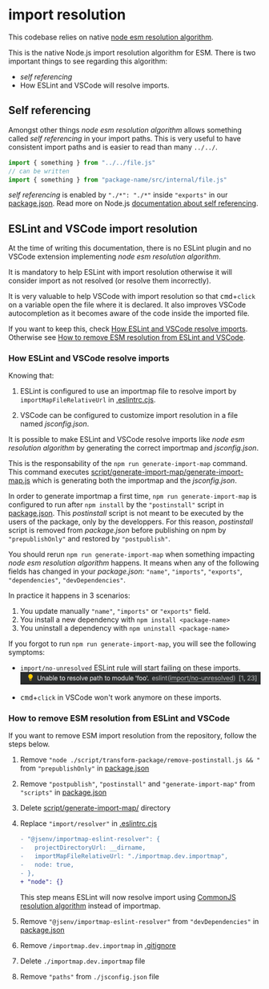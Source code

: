 # import resolution

This codebase relies on native [node esm resolution algorithm](https://nodejs.org/dist/latest-v16.x/docs/api/esm.html#esm_resolution_algorithm).

This is the native Node.js import resolution algorithm for ESM. There is two important things to see regarding this algorithm:

- _self referencing_
- How ESLint and VSCode will resolve imports.

## Self referencing

Amongst other things _node esm resolution algorithm_ allows something called _self referencing_ in your import paths. This is very useful to have consistent import paths and is easier to read than many `../../`.

```js
import { something } from "../../file.js"
// can be written
import { something } from "package-name/src/internal/file.js"
```

_self referencing_ is enabled by `"./*": "./*"` inside `"exports"` in our [package.json](../../package.json#L30). Read more on Node.js [documentation about self referencing](https://nodejs.org/dist/latest-v16.x/docs/api/packages.html#packages_self_referencing_a_package_using_its_name).

## ESLint and VSCode import resolution

At the time of writing this documentation, there is no ESLint plugin and no VSCode extension implementing _node esm resolution algorithm_.

It is mandatory to help ESLint with import resolution otherwise it will consider import as not resolved (or resolve them incorrectly).

It is very valuable to help VSCode with import resolution so that <kbd>cmd</kbd>+`click` on a variable open the file where it is declared. It also improves VSCode autocompletion as it becomes aware of the code inside the imported file.

If you want to keep this, check [How ESLint and VSCode resolve imports](#How-ESLint-and-VSCode-resolve-imports). Otherwise see [How to remove ESM resolution from ESLint and VSCode](#How-to-remove-ESM-resolution-from-ESLint-and-VSCode).

### How ESLint and VSCode resolve imports

Knowing that:

1. ESLint is configured to use an importmap file to resolve import by `importMapFileRelativeUrl` in [.eslintrc.cjs](../../.eslintrc.cjs#L48).

2. VSCode can be configured to customize import resolution in a file named _jsconfig.json_.

It is possible to make ESLint and VSCode resolve imports like _node esm resolution algorithm_ by generating the correct importmap and _jsconfig.json_.

This is the responsability of the `npm run generate-import-map` command. This command executes [script/generate-import-map/generate-import-map.js](../../script/generate-import-map/generate-import-map.js) which is generating both the importmap and the _jsconfig.json_.

In order to generate importmap a first time, `npm run generate-import-map` is configured to run after `npm install` by the `"postinstall"` script in [package.json](../../package.json#L59). This _postinstall_ script is not meant to be executed by the users of the package, only by the developpers. For this reason, _postinstall_ script is removed from _package.json_ before publishing on npm by `"prepublishOnly"` and restored by `"postpublish"`.

You should rerun `npm run generate-import-map` when something impacting _node esm resolution algorithm_ happens. It means when any of the following fields has changed in your _package.json_: `"name"`, `"imports"`, `"exports"`, `"dependencies"`, `"devDependencies"`.

In practice it happens in 3 scenarios:

1. You update manually `"name"`, `"imports"` or `"exports"` field.
2. You install a new dependency with `npm install <package-name>`
3. You uninstall a dependency with `npm uninstall <package-name>`

If you forgot to run `npm run generate-import-map`, you will see the following symptoms:

- `import/no-unresolved` ESLint rule will start failing on these imports.
  ![stuff](./eslint_import_error_vscode.png)

- <kbd>cmd</kbd>+`click` in VSCode won't work anymore on these imports.

### How to remove ESM resolution from ESLint and VSCode

If you want to remove ESM import resolution from the repository, follow the steps below.

1. Remove `"node ./script/transform-package/remove-postinstall.js && "` from `"prepublishOnly"` in [package.json](../../package.json#L60)
2. Remove `"postpublish"`, `"postinstall"` and `"generate-import-map"` from `"scripts"` in [package.json](../../package.json#L47)
3. Delete [script/generate-import-map/](../../script/generate-import-map/) directory
4. Replace `"import/resolver"` in [.eslintrc.cjs](../../.eslintrc.cjs#L43)

   ```diff
   - "@jsenv/importmap-eslint-resolver": {
   -   projectDirectoryUrl: __dirname,
   -   importMapFileRelativeUrl: "./importmap.dev.importmap",
   -   node: true,
   - },
   + "node": {}
   ```

   This step means ESLint will now resolve import using [CommonJS resolution algorithm](https://nodejs.org/dist/latest-v16.x/docs/api/modules.html#modules_all_together) instead of importmap.

5. Remove `"@jsenv/importmap-eslint-resolver"` from `"devDependencies"` in [package.json](../../package.json#L69)
6. Remove `/importmap.dev.importmap` in [.gitignore](../../.gitignore#L23)
7. Delete `./importmap.dev.importmap` file
8. Remove `"paths"` from `./jsconfig.json` file
